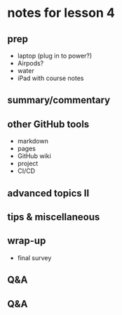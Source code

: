 # notes for lesson 4

## prep
- laptop (plug in to power?)
- Airpods?
- water 
- iPad with course notes

## summary/commentary

## other GitHub tools
- markdown
- pages
- GitHub wiki
- project
- CI/CD

## advanced topics II



## tips & miscellaneous


## wrap-up

- final survey



## Q&A



## Q&A
